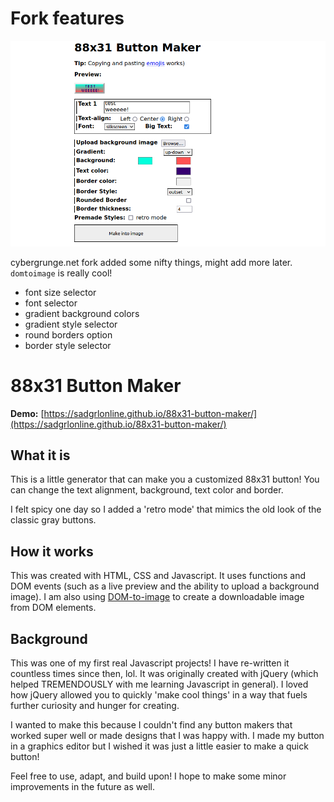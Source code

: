 # Fork features

![a preview image](buttonmaker.png)

cybergrunge.net fork added some nifty things, might add more later. `domtoimage` is really cool!

* font size selector
* font selector
* gradient background colors
* gradient style selector
* round borders option
* border style selector



# 88x31 Button Maker

**Demo:** [https://sadgrlonline.github.io/88x31-button-maker/](https://sadgrlonline.github.io/88x31-button-maker/)

## What it is

This is a little generator that can make you a customized 88x31 button! You can change the text alignment, background, text color and border.

I felt spicy one day so I added a 'retro mode' that mimics the old look of the classic gray buttons.

## How it works

This was created with HTML, CSS and Javascript. It uses functions and DOM events (such as a live preview and the ability to upload a background image). I am also using [DOM-to-image](https://github.com/tsayen/dom-to-image) to create a downloadable image from DOM elements.

## Background

This was one of my first real Javascript projects! I have re-written it countless times since then, lol. It was originally created with jQuery (which helped TREMENDOUSLY with me learning Javascript in general). I loved how jQuery allowed you to quickly 'make cool things' in a way that fuels further curiosity and hunger for creating.

I wanted to make this because I couldn't find any button makers that worked super well or made designs that I was happy with. I made my button in a graphics editor but I wished it was just a little easier to make a quick button!

Feel free to use, adapt, and build upon! I hope to make some minor improvements in the future as well.
